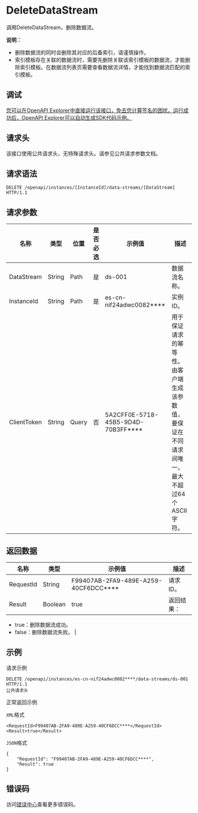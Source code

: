 # DeleteDataStream

调用DeleteDataStream，删除数据流。

**说明：**

-   删除数据流的同时会删除其对应的后备索引，请谨慎操作。
-   索引模板存在关联的数据流时，需要先删除关联该索引模板的数据流，才能删除索引模板。在数据流列表页需要查看数据流详情，才能找到数据流匹配的索引模板。

## 调试

[您可以在OpenAPI Explorer中直接运行该接口，免去您计算签名的困扰。运行成功后，OpenAPI Explorer可以自动生成SDK代码示例。](https://api.aliyun.com/#product=elasticsearch&api=DeleteDataStream&type=ROA&version=2017-06-13)

## 请求头

该接口使用公共请求头，无特殊请求头。请参见公共请求参数文档。

## 请求语法

```
DELETE /openapi/instances/[InstanceId]/data-streams/[DataStream] HTTP/1.1
```

## 请求参数

|名称|类型|位置|是否必选|示例值|描述|
|--|--|--|----|---|--|
|DataStream|String|Path|是|ds-001|数据流名称。 |
|InstanceId|String|Path|是|es-cn-nif24adwc0082\*\*\*\*|实例ID。 |
|ClientToken|String|Query|否|5A2CFF0E-5718-45B5-9D4D-70B3FF\*\*\*\*|用于保证请求的幂等性。由客户端生成该参数值，要保证在不同请求间唯一，最大不超过64个ASCII字符。 |

## 返回数据

|名称|类型|示例值|描述|
|--|--|---|--|
|RequestId|String|F99407AB-2FA9-489E-A259-40CF6DCC\*\*\*\*|请求ID。 |
|Result|Boolean|true|返回结果：

 -   true：删除数据流成功。
-   false：删除数据流失败。 |

## 示例

请求示例

```
DELETE /openapi/instances/es-cn-nif24adwc0082****/data-streams/ds-001 HTTP/1.1
公共请求头
```

正常返回示例

`XML`格式

```
<RequestId>F99407AB-2FA9-489E-A259-40CF6DCC****</RequestId>
<Result>true</Result>
```

`JSON`格式

```
{
    "RequestId": "F99407AB-2FA9-489E-A259-40CF6DCC****",
    "Result": true
}
```

## 错误码

访问[错误中心](https://error-center.aliyun.com/status/product/elasticsearch)查看更多错误码。

